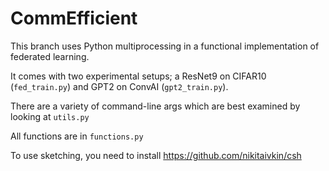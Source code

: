 # CommEfficient
This branch uses Python multiprocessing in a functional implementation of federated learning. 

It comes with two experimental setups; a ResNet9 on CIFAR10 (`fed_train.py`) and GPT2 on ConvAI (`gpt2_train.py`). 

There are a variety of command-line args which are best examined by looking at `utils.py`

All functions are in `functions.py`

To use sketching, you need to install https://github.com/nikitaivkin/csh
